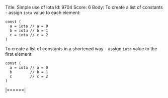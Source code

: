 Title: Simple use of iota
Id: 9704
Score: 6
Body:
To create a list of constants - assign `iota` value to each element:

    const (
      a = iota // a = 0
      b = iota // b = 1
      c = iota // c = 2
    )

To create a list of constants in a shortened way - assign `iota` value to the first element:

    const (
      a = iota // a = 0
      b        // b = 1
      c        // c = 2
    )
|======|
